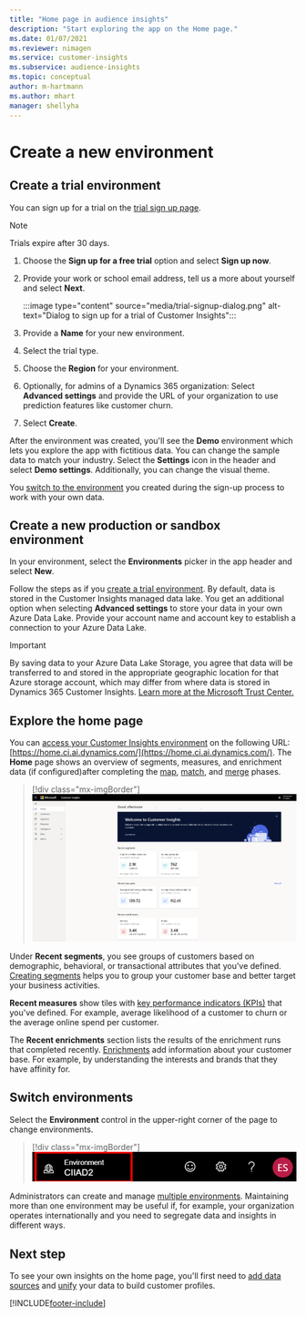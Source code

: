 ```yaml
---
title: "Home page in audience insights"
description: "Start exploring the app on the Home page."
ms.date: 01/07/2021
ms.reviewer: nimagen
ms.service: customer-insights
ms.subservice: audience-insights
ms.topic: conceptual
author: m-hartmann
ms.author: mhart
manager: shellyha
---
```


# Create a new environment

## Create a trial environment

You can sign up for a trial on the [trial sign up page](https://dynamics.microsoft.com/get-started/free-trial/?appname=customerinsights). 

> [!NOTE]
> Trials expire after 30 days.

1. Choose the **Sign up for a free trial** option and select **Sign up now**.

1. Provide your work or school email address, tell us a more about yourself and select **Next**.

   :::image type="content" source="media/trial-signup-dialog.png" alt-text="Dialog to sign up for a trial of Customer Insights":::

1. Provide a **Name** for your new environment. 

1. Select the trial type.

1. Choose the **Region** for your environment.

1. Optionally, for admins of a Dynamics 365 organization: Select **Advanced settings** and provide the URL of your organization to use prediction features like customer churn.

1. Select **Create**. 

After the environment was created, you'll see the **Demo** environment which lets you explore the app with fictitious data. You can change the sample data to match your industry. Select the **Settings** icon in the header and select **Demo settings**. Additionally, you can change the visual theme. 

You [switch to the environment](#switch-environments) you created during the sign-up process to work with your own data.

## Create a new production or sandbox environment

In your environment, select the **Environments** picker in the app header and select **New**.

Follow the steps as if you [create a trial environment](#create-a-trial-environment). By default, data is stored in the Customer Insights managed data lake. You get an additional option when selecting **Advanced settings** to store your data in your own Azure Data Lake. Provide your account name and account key to establish a connection to your Azure Data Lake. 

> [!IMPORTANT]
> By saving data to your Azure Data Lake Storage, you agree that data will be transferred to and stored in the appropriate geographic location for that Azure storage account, which may differ from where data is stored in Dynamics 365 Customer Insights. [Learn more at the Microsoft Trust Center.](https://www.microsoft.com/trust-center)

## Explore the home page

You can [access your Customer Insights environment](https://home.ci.ai.dynamics.com/) on the following URL: [https://home.ci.ai.dynamics.com/](https://home.ci.ai.dynamics.com/).
The **Home** page shows an overview of segments, measures, and enrichment data (if configured)after completing the [map](map-entities.md), [match](match-entities.md), and [merge](merge-entities.md) phases.

> [!div class="mx-imgBorder"] 
> ![Insights on Home page](media/home-page-insights.png "Insights on Home page")

Under **Recent segments**, you see groups of customers based on demographic, behavioral, or transactional attributes that you've defined. [Creating segments](segments.md) helps you to group your customer base and better target your business activities.

**Recent measures** show tiles with [key performance indicators (KPIs)](measures.md) that you've defined. For example, average likelihood of a customer to churn or the average online spend per customer.

The **Recent enrichments** section lists the results of the enrichment runs that completed recently. [Enrichments](enrichment-hub.md) add information about your customer base. For example, by understanding the interests and brands that they have affinity for.

## Switch environments

Select the **Environment** control in the upper-right corner of the page to change environments.

> [!div class="mx-imgBorder"] 
> ![Switch environment](media/home-page-environment-switcher.png "Switch environment")

Administrators can create and manage [multiple environments](manage-environments.md). Maintaining more than one environment may be useful if, for example, your organization operates internationally and you need to segregate data and insights in different ways.

## Next step

To see your own insights on the home page, you'll first need to [add data sources](data-sources.md) and [unify](data-unification.md) your data to build customer profiles.


[!INCLUDE[footer-include](../includes/footer-banner.md)]